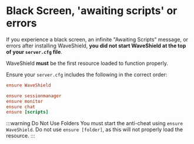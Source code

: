 # Black Screen, 'awaiting scripts' or errors

If you experience a black screen, an infinite "Awaiting Scripts" message, or errors after installing WaveShield, **you did not start WaveShield at the top of your `server.cfg` file**.

WaveShield **must** be the first resource loaded to function properly.

Ensure your `server.cfg` includes the following in the correct order:

```cfg title="server.cfg"
ensure WaveShield

ensure sessionmanager
ensure monitor
ensure chat
ensure [scripts]
```

:::warning Do Not Use Folders
You must start the anti-cheat using `ensure WaveShield`.
Do not use `ensure [folder]`, as this will not properly load the resource.
:::
